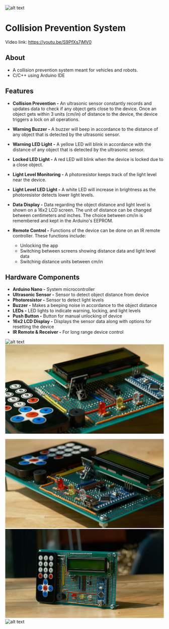![alt text](https://github.com/kyriosaa/cps/blob/main/images/cps-1.JPG "CPS")
# Collision Prevention System

Video link: https://youtu.be/S9PfXs7jMV0

## About

- A collision prevention system meant for vehicles and robots.
- C/C++ using Arduino IDE

## Features

- **Collision Prevention -** An ultrasonic sensor constantly records and updates data to check if any object gets close to the device. Once an object gets within 3 units (cm/in) of distance to the device, the device triggers a lock on all operations.
- **Warning Buzzer -** A buzzer will beep in accordance to the distance of any object that is detected by the ultrasonic sensor.
- **Warning LED Light -** A yellow LED will blink in accordance with the distance of any object that is detected by the ultrasonic sensor.
- **Locked LED Light -** A red LED will blink when the device is locked due to a close object.

- **Light Level Monitoring -** A photoresistor keeps track of the light level near the device.
- **Light Level LED Light -** A white LED will increase in brightness as the photoresistor detects lower light levels.

- **Data Display -** Data regarding the object distance and light level is shown on a 16x2 LCD screen. The unit of distance can be changed between centimeters and inches. The choice between cm/in is remembered and kept in the Arduino's EEPROM.
- **Remote Control -** Functions of the device can be done on an IR remote controller. These functions include: 
    - Unlocking the app
    - Switching between screens showing distance data and light level data
    - Switching distance units between cm/in

## Hardware Components

- **Arduino Nano -** System microcontroller
- **Ultrasonic Sensor -** Sensor to detect object distance from device
- **Photoresistor -** Sensor to detect light levels
- **Buzzer -** Makes a beeping noise in accordance to the object distance
- **LEDs -** LED lights to indicate warning, locking, and light levels
- **Push Button -** Button for manual unlocking of device
- **16x2 LCD Display -** Displays the sensor data along with options for resetting the device
- **IR Remote & Receiver -** For long range device control

![alt text](https://github.com/kyriosaa/cps/blob/main/images/cps-2.JPG "CPS")
![alt text](https://github.com/kyriosaa/cps/blob/main/images/cps-3.JPG "CPS")
<!-- ![alt text](https://github.com/kyriosaa/cps/blob/main/images/cps-4.JPG "CPS") -->
![alt text](https://github.com/kyriosaa/cps/blob/main/images/cps-5.JPG "CPS")
![alt text](https://github.com/kyriosaa/cps/blob/main/images/cps-6.JPG "CPS")
![alt text](https://github.com/kyriosaa/cps/blob/main/images/cps-7.JPG "CPS")
<!-- ![alt text](https://github.com/kyriosaa/cps/blob/main/images/cps-8.JPG "CPS") -->